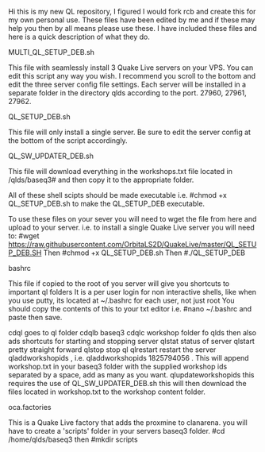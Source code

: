 Hi this is my new QL repository, I figured I would fork rcb and create this for my own personal use. 
These files have been edited by me and if these may help you then by all means please use these.
I have included these files and here is a quick description of what they do.

MULTI_QL_SETUP_DEB.sh

This file with seamlessly install 3 Quake Live servers on your VPS. You can edit this script any
way you wish. I recommend you scroll to the bottom and edit the three server config file settings.
Each server will be installed in a separate folder in the directory qlds according to the port. 27960, 27961, 27962.

QL_SETUP_DEB.sh

This file will only install a single server. Be sure to edit the server config at the bottom of the script accordingly.

QL_SW_UPDATER_DEB.sh

This file will download everything in the workshops.txt file located in /qlds/baseq3# and then copy it to the appropriate folder.

All of these shell scipts should be made executable i.e. #chmod +x QL_SETUP_DEB.sh to make the QL_SETUP_DEB executable.

To use these files on your sever you will need to wget the file from here and upload to your server.
i.e. to install a single Quake Live server you will need to: #wget https://raw.githubusercontent.com/OrbitaLS2D/QuakeLive/master/QL_SETUP_DEB.SH
Then #chmod +x QL_SETUP_DEB.sh
Then #./QL_SETUP_DEB


bashrc

This file if copied to the root of you server will give you shortcuts to important ql folders
It is a per user login for non interactive shells, like when you use putty, its located at ~/.bashrc for each user, not just root
You should copy the contents of this to your txt editor i.e. #nano ~/.bashrc and paste then save.


cdql goes to ql folder
cdqlb baseq3
cdqlc workshop folder fo qlds
then also ads shortcuts for starting and stopping server
qlstat status of server
qlstart pretty straight forward
qlstop stop ql
qlrestart restart the server
qladdworkshopids <id> <id> <id>, i.e. qladdworkshopids 1825794056 . This will append workshop.txt in your baseq3 folder with the supplied workshop ids separated by a space, add as many as you want.
qlupdateworkshopids this requires the use of QL_SW_UPDATER_DEB.sh this will then download the files located in workshop.txt to the workshop content folder.

oca.factories

This is a Quake Live factory that adds the proxmine to clanarena. you will have to create a 'scripts' folder in your servers
baseq3 folder. #cd /home/qlds/baseq3 then #mkdir scripts
